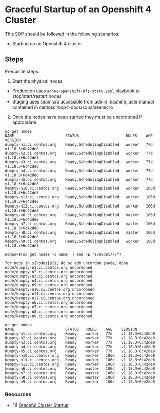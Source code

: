 # Graceful Startup of an Openshift 4 Cluster
This SOP should be followed in the following scenarios:

- Starting up an Openshift 4 cluster. 


## Steps

Prequisite steps:


1. Start the physical nodes

- Production uses `adhoc-openshift-nfs-stats.yaml` playbook to stop/start/restart nodes
- Staging uses seamicro accessible from admin machine, user manual contained in centosci/ocp4-docs/sops/seamicro

2. Once the nodes have been started they must be uncordoned if appropriate

```
oc get nodes
NAME                       STATUS                     ROLES    AGE    VERSION
dumpty-n1.ci.centos.org    Ready,SchedulingDisabled   worker   77d    v1.18.3+6c42de8
dumpty-n2.ci.centos.org    Ready,SchedulingDisabled   worker   77d    v1.18.3+6c42de8
dumpty-n3.ci.centos.org    Ready,SchedulingDisabled   worker   77d    v1.18.3+6c42de8
dumpty-n4.ci.centos.org    Ready,SchedulingDisabled   worker   77d    v1.18.3+6c42de8
dumpty-n5.ci.centos.org    Ready,SchedulingDisabled   worker   77d    v1.18.3+6c42de8
kempty-n10.ci.centos.org   Ready,SchedulingDisabled   worker   106d   v1.18.3+6c42de8
kempty-n11.ci.centos.org   Ready,SchedulingDisabled   worker   106d   v1.18.3+6c42de8
kempty-n12.ci.centos.org   Ready,SchedulingDisabled   worker   106d   v1.18.3+6c42de8
kempty-n6.ci.centos.org    Ready,SchedulingDisabled   master   106d   v1.18.3+6c42de8
kempty-n7.ci.centos.org    Ready,SchedulingDisabled   master   106d   v1.18.3+6c42de8
kempty-n8.ci.centos.org    Ready,SchedulingDisabled   master   106d   v1.18.3+6c42de8
kempty-n9.ci.centos.org    Ready,SchedulingDisabled   worker   106d   v1.18.3+6c42de8

nodes=$(oc get nodes -o name  | sed -E "s/node\///")

for node in ${nodes[@]}; do oc adm uncordon $node; done
node/dumpty-n1.ci.centos.org uncordoned
node/dumpty-n2.ci.centos.org uncordoned
node/dumpty-n3.ci.centos.org uncordoned
node/dumpty-n4.ci.centos.org uncordoned
node/dumpty-n5.ci.centos.org uncordoned
node/kempty-n10.ci.centos.org uncordoned
node/kempty-n11.ci.centos.org uncordoned
node/kempty-n12.ci.centos.org uncordoned
node/kempty-n6.ci.centos.org uncordoned
node/kempty-n7.ci.centos.org uncordoned
node/kempty-n8.ci.centos.org uncordoned
node/kempty-n9.ci.centos.org uncordoned

oc get nodes
NAME                       STATUS   ROLES    AGE    VERSION
dumpty-n1.ci.centos.org    Ready    worker   77d    v1.18.3+6c42de8
dumpty-n2.ci.centos.org    Ready    worker   77d    v1.18.3+6c42de8
dumpty-n3.ci.centos.org    Ready    worker   77d    v1.18.3+6c42de8
dumpty-n4.ci.centos.org    Ready    worker   77d    v1.18.3+6c42de8
dumpty-n5.ci.centos.org    Ready    worker   77d    v1.18.3+6c42de8
kempty-n10.ci.centos.org   Ready    worker   106d   v1.18.3+6c42de8
kempty-n11.ci.centos.org   Ready    worker   106d   v1.18.3+6c42de8
kempty-n12.ci.centos.org   Ready    worker   106d   v1.18.3+6c42de8
kempty-n6.ci.centos.org    Ready    master   106d   v1.18.3+6c42de8
kempty-n7.ci.centos.org    Ready    master   106d   v1.18.3+6c42de8
kempty-n8.ci.centos.org    Ready    master   106d   v1.18.3+6c42de8
kempty-n9.ci.centos.org    Ready    worker   106d   v1.18.3+6c42de8
```


### Resources

- [1] [Graceful Cluster Startup](https://docs.openshift.com/container-platform/4.5/backup_and_restore/graceful-cluster-restart.html)

